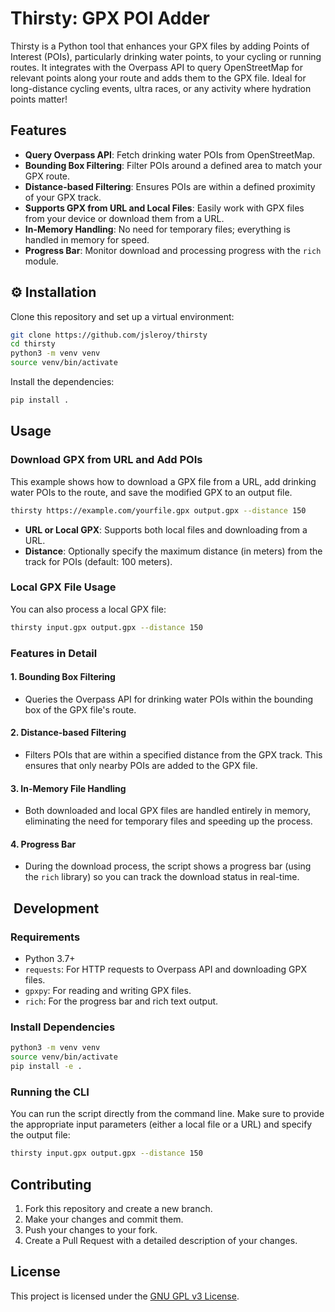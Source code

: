 
# Thirsty: GPX POI Adder

Thirsty is a Python tool that enhances your GPX files by adding Points of Interest (POIs), particularly drinking water points, to your cycling or running routes. It integrates with the Overpass API to query OpenStreetMap for relevant points along your route and adds them to the GPX file. Ideal for long-distance cycling events, ultra races, or any activity where hydration points matter!

## Features

- **Query Overpass API**: Fetch drinking water POIs from OpenStreetMap.
- **Bounding Box Filtering**: Filter POIs around a defined area to match your GPX route.
- **Distance-based Filtering**: Ensures POIs are within a defined proximity of your GPX track.
- **Supports GPX from URL and Local Files**: Easily work with GPX files from your device or download them from a URL.
- **In-Memory Handling**: No need for temporary files; everything is handled in memory for speed.
- **Progress Bar**: Monitor download and processing progress with the `rich` module.

## ⚙️ Installation

Clone this repository and set up a virtual environment:

```bash
git clone https://github.com/jsleroy/thirsty
cd thirsty
python3 -m venv venv
source venv/bin/activate
```

Install the dependencies:

```bash
pip install .
```

## Usage

### Download GPX from URL and Add POIs

This example shows how to download a GPX file from a URL, add drinking water POIs to the route, and save the modified GPX to an output file.

```bash
thirsty https://example.com/yourfile.gpx output.gpx --distance 150
```

- **URL or Local GPX**: Supports both local files and downloading from a URL.
- **Distance**: Optionally specify the maximum distance (in meters) from the track for POIs (default: 100 meters).

### Local GPX File Usage

You can also process a local GPX file:

```bash
thirsty input.gpx output.gpx --distance 150
```

### Features in Detail

#### 1. Bounding Box Filtering
- Queries the Overpass API for drinking water POIs within the bounding box of the GPX file's route.

#### 2. Distance-based Filtering
- Filters POIs that are within a specified distance from the GPX track. This ensures that only nearby POIs are added to the GPX file.

#### 3. In-Memory File Handling
- Both downloaded and local GPX files are handled entirely in memory, eliminating the need for temporary files and speeding up the process.

#### 4. Progress Bar
- During the download process, the script shows a progress bar (using the `rich` library) so you can track the download status in real-time.

## ️ Development

### Requirements

- Python 3.7+
- `requests`: For HTTP requests to Overpass API and downloading GPX files.
- `gpxpy`: For reading and writing GPX files.
- `rich`: For the progress bar and rich text output.

### Install Dependencies

```bash
python3 -m venv venv
source venv/bin/activate
pip install -e .
```

### Running the CLI

You can run the script directly from the command line. Make sure to provide the appropriate input parameters (either a local file or a URL) and specify the output file:

```bash
thirsty input.gpx output.gpx --distance 150
```

## Contributing

1. Fork this repository and create a new branch.
2. Make your changes and commit them.
3. Push your changes to your fork.
4. Create a Pull Request with a detailed description of your changes.

## License

This project is licensed under the [GNU GPL v3 License](LICENSE).
